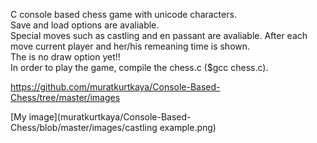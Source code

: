 C console based chess game with unicode characters.  
Save and load options are avaliable.  
Special moves such as castling and en passant are avaliable.
After each move current player and her/his remeaning time is shown.    
The is no draw option yet!!  
In order to play the game, compile the chess.c ($gcc chess.c).
  
  
https://github.com/muratkurtkaya/Console-Based-Chess/tree/master/images
  
[My image](muratkurtkaya/Console-Based-Chess/blob/master/images/castling example.png)